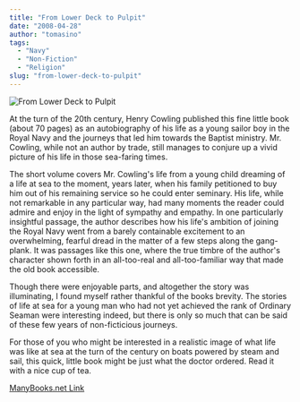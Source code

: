 ```yaml
---
title: "From Lower Deck to Pulpit"
date: "2008-04-28"
author: "tomasino"
tags:
  - "Navy"
  - "Non-Fiction"
  - "Religion"
slug: "from-lower-deck-to-pulpit"
---
```


![From Lower Deck to Pulpit][]

At the turn of the 20th century, Henry Cowling published this fine
little book (about 70 pages) as an autobiography of his life as a young
sailor boy in the Royal Navy and the journeys that led him towards the
Baptist ministry. Mr. Cowling, while not an author by trade, still
manages to conjure up a vivid picture of his life in those sea-faring
times.

The short volume covers Mr. Cowling's life from a young child dreaming
of a life at sea to the moment, years later, when his family petitioned
to buy him out of his remaining service so he could enter seminary. His
life, while not remarkable in any particular way, had many moments the
reader could admire and enjoy in the light of sympathy and empathy. In
one particularly insightful passage, the author describes how his life's
ambition of joining the Royal Navy went from a barely containable
excitement to an overwhelming, fearful dread in the matter of a few
steps along the gang-plank. It was passages like this one, where the
true timbre of the author's character shown forth in an all-too-real and
all-too-familiar way that made the old book accessible.

Though there were enjoyable parts, and altogether the story was
illuminating, I found myself rather thankful of the books brevity. The
stories of life at sea for a young man who had not yet achieved the rank
of Ordinary Seaman were interesting indeed, but there is only so much
that can be said of these few years of non-ficticious journeys.

For those of you who might be interested in a realistic image of what
life was like at sea at the turn of the century on boats powered by
steam and sail, this quick, little book might be just what the doctor
ordered. Read it with a nice cup of tea.

[ManyBooks.net Link][]

  [From Lower Deck to Pulpit]: https://blog.tomasino.org/images/from_lower_deck_to_pulpit.jpg
  [ManyBooks.net Link]: https://manybooks.net/titles/cowlingh2258822588-8.html
